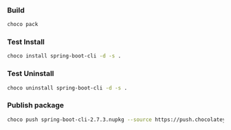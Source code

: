### Build

```sh
choco pack
```

### Test Install

```sh
choco install spring-boot-cli -d -s .
```

### Test Uninstall

```sh
choco uninstall spring-boot-cli -d -s .
```

### Publish package

```sh
choco push spring-boot-cli-2.7.3.nupkg --source https://push.chocolatey.org/
```
